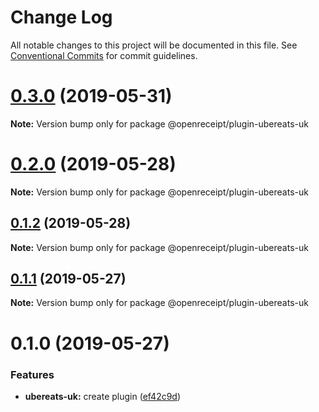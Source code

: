 # Change Log

All notable changes to this project will be documented in this file.
See [Conventional Commits](https://conventionalcommits.org) for commit guidelines.

# [0.3.0](https://github.com/openreceipt/source/compare/v0.2.1...v0.3.0) (2019-05-31)

**Note:** Version bump only for package @openreceipt/plugin-ubereats-uk





# [0.2.0](https://github.com/openreceipt/source/compare/v0.1.2...v0.2.0) (2019-05-28)

**Note:** Version bump only for package @openreceipt/plugin-ubereats-uk





## [0.1.2](https://github.com/openreceipt/source/compare/v0.1.1...v0.1.2) (2019-05-28)

**Note:** Version bump only for package @openreceipt/plugin-ubereats-uk





## [0.1.1](https://github.com/openreceipt/source/compare/v0.1.0...v0.1.1) (2019-05-27)

**Note:** Version bump only for package @openreceipt/plugin-ubereats-uk





# 0.1.0 (2019-05-27)


### Features

* **ubereats-uk:** create plugin ([ef42c9d](https://github.com/openreceipt/source/commit/ef42c9d))

